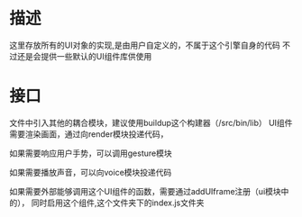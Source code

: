 # 描述
这里存放所有的UI对象的实现,是由用户自定义的，不属于这个引擎自身的代码
不过还是会提供一些默认的UI组件库供使用
# 接口

文件中引入其他的耦合模块，建议使用buildup这个构建器（/src/bin/lib）
UI组件需要渲染画面，通过向render模块投递代码，

如果需要响应用户手势，可以调用gesture模块

如果需要播放声音，可以向voice模块投递代码

如果需要外部能够调用这个UI组件的函数，需要通过addUIframe注册（ui模块中的），
同时启用这个组件,这个文件夹下的index.js文件夹